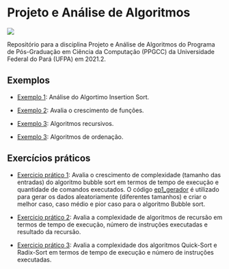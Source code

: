 # Projeto e Análise de Algoritmos
[<img src="https://img.shields.io/badge/author-rlrocha-orange?style=flat-square"/>](https://github.com/rlrocha)

Repositório para a disciplina Projeto e Análise de Algoritmos do Programa de Pós-Graduação em Ciência da Computação (PPGCC) da Universidade Federal do Pará (UFPA) em 2021.2.

## Exemplos

- [Exemplo 1](exemplo1.ipynb): Análise do Algortimo Insertion Sort.

- [Exemplo 2](exemplo2.ipynb): Avalia o crescimento de funções.

- [Exemplo 3](exemplo3.ipynb): Algoritmos recursivos.

- [Exemplo 3](exemplo4.ipynb): Algoritmos de ordenação.

## Exercícios práticos

- [Exercicio prático 1](ep1.ipynb): Avalia o crescimento de complexidade (tamanho das entradas) do algoritmo bubble sort em termos de tempo de execução e quantidade de comandos executados. O código [ep1_gerador](ep1_gerador.ipynb) é utilizado para gerar os dados aleatoriamente (diferentes tamanhos) e criar o melhor caso, caso médio e pior caso para o algoritmo Bubble sort.

<!-- <img src="https://upload.wikimedia.org/wikipedia/commons/0/06/Bubble-sort.gif" width="200"/> -->

- [Exercicio prático 2](ep2.ipynb): Avalia a complexidade de algoritmos de recursão em termos de tempo de execução, número de instruções executadas e resultado da recursão.

- [Exercicio prático 3](ep3.ipynb): Avalia a complexidade dos algoritmos Quick-Sort e Radix-Sort em termos de tempo de execução e número de instruções executadas.